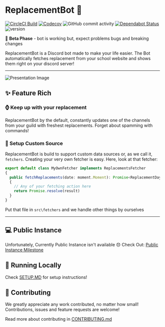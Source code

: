 # ReplacementBot 📅
[![CircleCI Build](https://img.shields.io/circleci/build/github/MrBartusek/ReplacementBot?label=circleci&logo=circleci&token=6bae64ae7a523f3f207804bf7818dc1d56f420a4)](https://circleci.com/gh/MrBartusek/ReplacementBot)
[![Codecov](https://codecov.io/gh/MrBartusek/ReplacementBot/branch/master/graph/badge.svg?token=ONXF6BONI4)](https://codecov.io/gh/MrBartusek/ReplacementBot)
![GitHub commit activity](https://img.shields.io/github/commit-activity/m/MrBartusek/ReplacementBot?color=brightgreen&logo=github)
[![Dependabot Status](https://api.dependabot.com/badges/status?host=github&repo=MrBartusek/ReplacementBot&identifier=222265419)](https://dependabot.com)
![version](https://img.shields.io/badge/version-beta-brightgreen)


🌱 **Beta Phase** - bot is working but, expect problems bugs and breaking changes

ReplacementBot is a Discord bot made to make your life easier. The Bot automatically fetches replacement from your school website and shows them right on your discord server!

---

![Presentation Image](https://i.imgur.com/SR7pGcu.png)


## ✨ Feature Rich

### ⌚️ Keep up with your replacement

ReplacementBot by the default, constantly updates one of the channels from your guild with freshest replacements. Forget about spamming with commands!

### 📕 Setup Custom Source

ReplacementBot is build to support custom data sources or, as we call it, `fetchers`. Creating your very own fetcher is easy. Here, look at that fetcher:
```ts
export default class MyOwnFetcher implements ReplacementsFetcher
{
  public fetchReplacements(date: moment.Moment): Promise<ReplacementDay>
  {
    // Any of your fetching action here
    return Promise.resolve(result)
  }
}
```
Put that file in `src\fetchers` and we handle other things by ourselves

---

## 💻 Public Instance

Unfortunately, Currently Public Instance isn't available 😞 Check Out: [Public Instance Milestone](https://github.com/MrBartusek/ReplacementBot/milestone/3)

## 🚀 Running Locally

Check [SETUP.MD](SETUP.MD) for setup instructions!

## 👥 Contributing

We greatly appreciate any work contributed, no matter how small!  Contributions, issues and feature requests are welcome!

Read more about contributing in [CONTRIBUTING.md](CONTRIBUTING.md)
